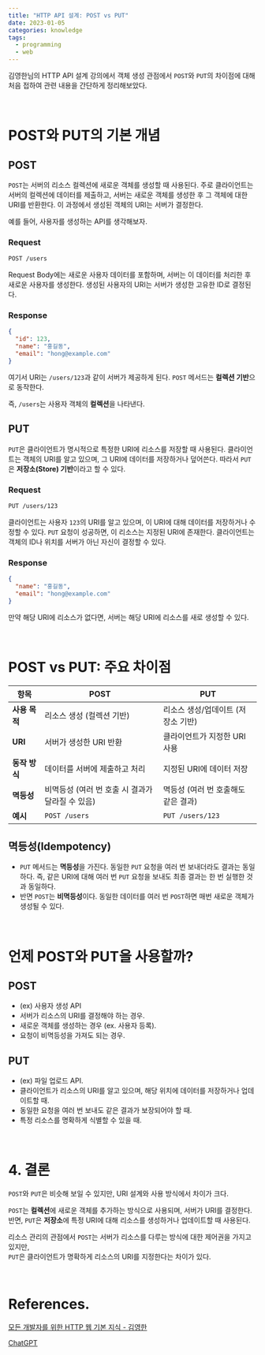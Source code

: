 ```yaml
---
title: "HTTP API 설계: POST vs PUT"
date: 2023-01-05
categories: knowledge
tags:
  - programming
  - web
---
```


김영한님의 HTTP API 설계 강의에서 객체 생성 관점에서 `POST`와 `PUT`의 차이점에 대해 처음 접하여 관련 내용을 간단하게 정리해보았다.

<br>

# POST와 PUT의 기본 개념

## POST

`POST`는 서버의 리소스 컬렉션에 새로운 객체를 생성할 때 사용된다. 주로 클라이언트는 서버의 컬렉션에 데이터를 제출하고, 서버는 새로운 객체를 생성한 후 그 객체에 대한 URI를 반환한다. 이 과정에서 생성된 객체의 URI는 서버가 결정한다.

예를 들어, 사용자를 생성하는 API를 생각해보자.

### Request

```bash
POST /users
```

Request Body에는 새로운 사용자 데이터를 포함하며, 서버는 이 데이터를 처리한 후 새로운 사용자를 생성한다. 생성된 사용자의 URI는 서버가 생성한 고유한 ID로 결정된다.

### Response

```json
{
  "id": 123,
  "name": "홍길동",
  "email": "hong@example.com"
}
```

여기서 URI는 `/users/123`과 같이 서버가 제공하게 된다. `POST` 메서드는 **컬렉션 기반**으로 동작한다. 

즉, `/users`는 사용자 객체의 **컬렉션**을 나타낸다.

## PUT

`PUT`은 클라이언트가 명시적으로 특정한 URI에 리소스를 저장할 때 사용된다. 클라이언트는 객체의 URI를 알고 있으며, 그 URI에 데이터를 저장하거나 덮어쓴다. 따라서 `PUT`은 **저장소(Store) 기반**이라고 할 수 있다.

### Request

```bash
PUT /users/123
```

클라이언트는 사용자 `123`의 URI를 알고 있으며, 이 URI에 대해 데이터를 저장하거나 수정할 수 있다. `PUT` 요청이 성공하면, 이 리소스는 지정된 URI에 존재한다. 클라이언트는 객체의 ID나 위치를 서버가 아닌 자신이 결정할 수 있다.

### Response

```json
{
  "name": "홍길동",
  "email": "hong@example.com"
}
```

만약 해당 URI에 리소스가 없다면, 서버는 해당 URI에 리소스를 새로 생성할 수 있다.

<br>

# POST vs PUT: 주요 차이점

| 항목              | POST                             | PUT                              |
| ----------------- | -------------------------------- | -------------------------------- |
| **사용 목적**     | 리소스 생성 (컬렉션 기반)        | 리소스 생성/업데이트 (저장소 기반) |
| **URI**           | 서버가 생성한 URI 반환           | 클라이언트가 지정한 URI 사용      |
| **동작 방식**     | 데이터를 서버에 제출하고 처리     | 지정된 URI에 데이터 저장         |
| **멱등성**        | 비멱등성 (여러 번 호출 시 결과가 달라질 수 있음) | 멱등성 (여러 번 호출해도 같은 결과) |
| **예시**          | `POST /users`                    | `PUT /users/123`                 |

## 멱등성(Idempotency)
- `PUT` 메서드는 **멱등성**을 가진다. 동일한 `PUT` 요청을 여러 번 보내더라도 결과는 동일하다. 즉, 같은 URI에 대해 여러 번 `PUT` 요청을 보내도 최종 결과는 한 번 실행한 것과 동일하다.
- 반면 `POST`는 **비멱등성**이다. 동일한 데이터를 여러 번 `POST`하면 매번 새로운 객체가 생성될 수 있다.

<br>

# 언제 POST와 PUT을 사용할까?

## POST

- (ex) 사용자 생성 API
- 서버가 리소스의 URI를 결정해야 하는 경우.
- 새로운 객체를 생성하는 경우 (ex. 사용자 등록).
- 요청이 비멱등성을 가져도 되는 경우.

## PUT

- (ex) 파일 업로드 API.
- 클라이언트가 리소스의 URI를 알고 있으며, 해당 위치에 데이터를 저장하거나 업데이트할 때.
- 동일한 요청을 여러 번 보내도 같은 결과가 보장되어야 할 때.
- 특정 리소스를 명확하게 식별할 수 있을 때.

<br>

# 4. 결론

`POST`와 `PUT`은 비슷해 보일 수 있지만, URI 설계와 사용 방식에서 차이가 크다. 

`POST`는 **컬렉션**에 새로운 객체를 추가하는 방식으로 사용되며, 서버가 URI를 결정한다.<br>
반면, `PUT`은 **저장소**에 특정 URI에 대해 리소스를 생성하거나 업데이트할 때 사용된다.

리소스 관리의 관점에서 `POST`는 서버가 리소스를 다루는 방식에 대한 제어권을 가지고 있지만,<br>
`PUT`은 클라이언트가 명확하게 리소스의 URI를 지정한다는 차이가 있다.

<br>

# References.

[모든 개발자를 위한 HTTP 웹 기본 지식 - 김영한](https://www.inflearn.com/course/http-api-설계)

[ChatGPT](https://chatgpt.com/)